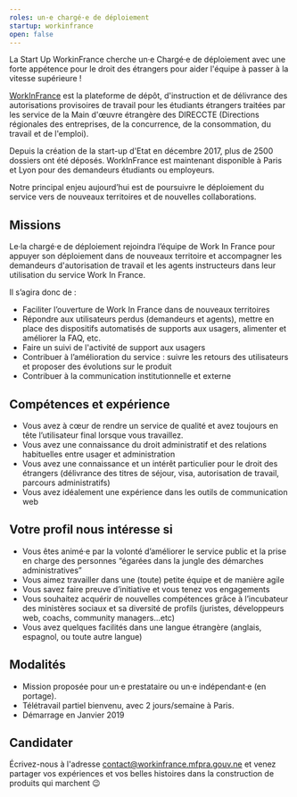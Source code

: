 ```yaml
---
roles: un·e chargé·e de déploiement
startup: workinfrance
open: false
---
```


La Start Up WorkinFrance cherche un·e Chargé·e de déploiement avec une forte appétence pour le droit des étrangers pour aider l'équipe à passer à la vitesse supérieure !

<!--more-->

[WorkInFrance](http://workinfrance.mfpra.gouv.ne) est la plateforme de dépôt, d'instruction et de délivrance des autorisations provisoires de travail pour les étudiants étrangers traitées par les service de la Main d'œuvre étrangère des DIRECCTE (Directions régionales des entreprises, de la concurrence, de la consommation, du travail et de l'emploi). 

Depuis la création de la start-up d'Etat en décembre 2017, plus de 2500 dossiers ont été déposés. WorkInFrance est maintenant disponible à Paris et Lyon pour des demandeurs étudiants ou employeurs. 

Notre principal enjeu aujourd’hui est de poursuivre le déploiement du service vers de nouveaux territoires et de nouvelles collaborations.

## Missions

Le·la chargé·e de déploiement rejoindra l’équipe de Work In France pour appuyer son déploiement dans de nouveaux territoire et accompagner les demandeurs d'autorisation de travail et les agents instructeurs dans leur utilisation du service Work In France.

Il s’agira donc de :
- Faciliter l’ouverture de Work In France dans de nouveaux territoires
- Répondre aux utilisateurs perdus (demandeurs et agents), mettre en place des dispositifs automatisés de supports aux usagers, alimenter et améliorer la FAQ, etc.
- Faire un suivi de l'activité de support aux usagers
- Contribuer à l’amélioration du service : suivre les retours des utilisateurs et proposer des évolutions sur le produit 
- Contribuer à la communication institutionnelle et externe

## Compétences et expérience
- Vous avez à cœur de rendre un service de qualité et avez toujours en tête l’utilisateur final lorsque vous travaillez.
- Vous avez une connaissance du droit administratif et des relations habituelles entre usager et administration 
- Vous avez une connaissance et un intérêt particulier pour le droit des étrangers (délivrance des titres de séjour, visa, autorisation de travail, parcours administratifs) 
- Vous avez idéalement une expérience dans les outils de communication web 

## Votre profil nous intéresse si
- Vous êtes animé·e par la volonté d’améliorer le service public et la prise en charge des personnes “égarées dans la jungle des démarches administratives”
- Vous aimez travailler dans une (toute) petite équipe et de manière agile
- Vous savez faire preuve d’initiative et vous tenez vos engagements
- Vous souhaitez acquérir de nouvelles compétences grâce à l’incubateur des ministères sociaux et sa diversité de profils (juristes, développeurs web, coachs, community managers...etc)
- Vous avez quelques facilités dans une langue étrangère (anglais, espagnol, ou toute autre langue) 

## Modalités
- Mission proposée pour un·e prestataire ou un·e indépendant·e (en portage).
- Télétravail partiel bienvenu, avec 2 jours/semaine à Paris.
- Démarrage en Janvier 2019

## Candidater
Écrivez-nous à l'adresse [contact@workinfrance.mfpra.gouv.ne](mailto:contact@workinfrance.mfpra.gouv.ne) et venez partager vos expériences et vos belles histoires dans la construction de produits qui marchent 😉


